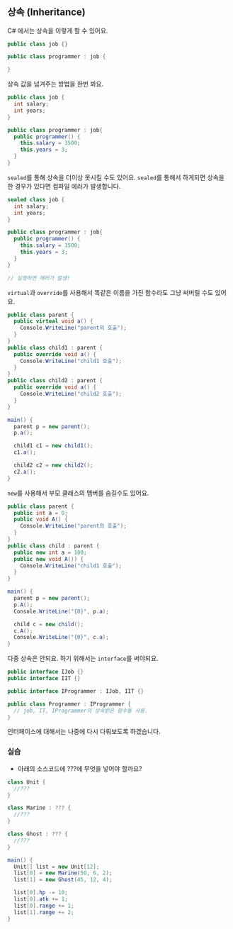 #
## 상속 (Inheritance)

C# 에서는 상속을 이렇게 할 수 있어요.

```csharp
public class job {}

public class programmer : job {

}
```

상속 값을 넘겨주는 방법을 한번 봐요.

```csharp
public class job {
  int salary;
  int years;
}

public class programmer : job{
  public programmer() {
    this.salary = 3500;
    this.years = 3;
  }
}
```

`sealed`를 통해 상속을 더이상 못시킬 수도 있어요. `sealed`를 통해서 하게되면 상속을 한 경우가 있다면 컴파일 에러가 발생합니다.

```csharp
sealed class job {
  int salary;
  int years;
}

public class programmer : job{
  public programmer() {
    this.salary = 3500;
    this.years = 3;
  }
}

// 실행하면 에러가 발생!
```

`virtual`과 `override`를 사용해서 똑같은 이름을 가진 함수라도 그냥 써버릴 수도 있어요.

```csharp
public class parent {
  public virtual void a() {
    Console.WriteLine("parent의 호출");
  }
}
public class child1 : parent {
  public override void a() {
    Console.WriteLine("child1 호출");
  }
}
public class child2 : parent {
  public override void a() {
    Console.WriteLine("child2 호출");
  }
}

main() {
  parent p = new parent();
  p.a();

  child1 c1 = new child1();
  c1.a();

  child2 c2 = new child2();
  c2.a();
}
```

`new`를 사용해서 부모 클래스의 멤버를 숨길수도 있어요.

```csharp
public class parent {
  public int a = 0;
  public void A() {
    Console.WriteLine("parent의 호출");
  }
}
public class child : parent {
  public new int a = 100;
  public new void A()) {
    Console.WriteLine("child1 호출");
  }
}

main() {
  parent p = new parent();
  p.A();
  Console.WriteLine("{0}", p.a);

  child c = new child();
  c.A();
  Console.WriteLine("{0}", c.a);
}
```

다중 상속은 안되요. 하기 위해서는 `interface`를 써야되요.

```csharp
public interface IJob {}
public interface IIT {}

public interface IProgrammer : IJob, IIT {}

public class Programmer : IProgrammer {
  // job, IT, IProgrammer의 상속받은 함수들 사용.
}

```

인터페이스에 대해서는 나중에 다시 다뤄보도록 하겠습니다.

### 실습

 - 아래의 소스코드에 ???에 무엇을 넣어야 할까요?




 ```csharp
 class Unit {
   //???
 }

 class Marine : ??? {
   //???
 }

 class Ghost : ??? {  
   //???
 }

 main() {
   Unit[] list = new Unit[12];
   list[0] = new Marine(50, 6, 2);
   list[1] = new Ghost(45, 12, 4);

   list[0].hp -= 10;
   list[0].atk += 1;
   list[0].range += 1;
   list[1].range += 2;
 }
 ```
